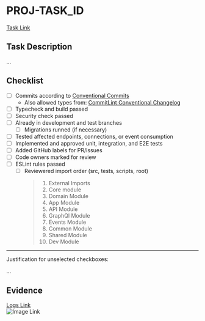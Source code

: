 <!--
Pull Request title pattern:
	> <CODE> - <type>: short description
	> Ex.: PROJ-123 - feature: new list users endpoint
-->

# PROJ-TASK_ID

[Task Link](https://google.com)  

## Task Description

...
<!--
Description of the functionality and main decisions made
-->

## Checklist

- [ ] Commits according to [Conventional Commits](https://www.conventionalcommits.org/en/v1.0.0/)  
	* Also allowed types from: [CommitLint Conventional Changelog](https://github.com/conventional-changelog/commitlint/tree/master/%40commitlint/config-conventional#readme)
- [ ] Typecheck and build passed  
- [ ] Security check passed  
- [ ] Already in development and test branches  
	* [ ] Migrations runned (if necessary)  
- [ ] Tested affected endpoints, connections, or event consumption  
- [ ] Implemented and approved unit, integration, and E2E tests  
- [ ] Added GitHub labels for PR/Issues  
- [ ] Code owners marked for review  
- [ ] ESLint rules passed  
	- [ ] Reviewered import order (src, tests, scripts, root)
		> 1. External Imports
		> 1. Core module
		> 1. Domain Module  
		> 1. App Module  
		> 1. API Module  
		> 1. GraphQl Module  
		> 1. Events Module  
		> 1. Common Module  
		> 1. Shared Module  
		> 1. Dev Module  

___

Justification for unselected checkboxes:

...

## Evidence

[Logs Link](https://google.com)  
![Image Link](https://google.com)  
